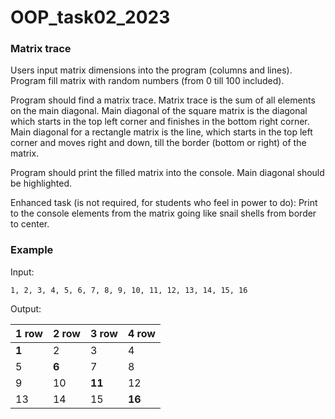 # OOP_task02_2023
### Matrix trace

Users input matrix dimensions into the program (columns and lines).
Program fill matrix with random numbers (from 0 till 100 included).

Program should find a matrix trace.
Matrix trace is the sum of all elements on the main diagonal.
Main diagonal of the square matrix is the diagonal which starts in the top left corner and finishes in the bottom right corner.
Main diagonal for a rectangle matrix is the line, which starts in the top left corner and moves right and down, till the border (bottom or right) of the matrix.

Program should print the filled matrix into the console. Main diagonal should be highlighted.

Enhanced task (is not required, for students who feel in power to do):
Print to the console elements from the matrix going like snail shells from border to center.

### Example

Input:

```
1, 2, 3, 4, 5, 6, 7, 8, 9, 10, 11, 12, 13, 14, 15, 16
```

Output:

| 1 row | 2 row | 3 row | 4 row |
|--------|--------|--------|--------|
| **1** | 2 | 3 | 4 |
| 5 | **6** | 7 | 8 |
| 9 | 10 | **11** | 12 |
| 13 | 14 | 15 | **16** | 

